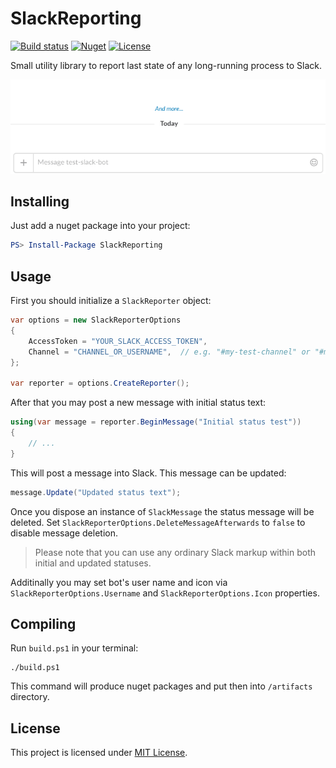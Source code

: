 SlackReporting
==============

[![Build status](https://ci.appveyor.com/api/projects/status/qhfm43174naoxo48?svg=true)](https://ci.appveyor.com/project/itgloballlc/dotnet-slack-reporting)
[![Nuget](https://img.shields.io/nuget/v/SlackReporting.svg)](https://www.nuget.org/packages/SlackReporting)
[![License](https://img.shields.io/github/license/mashape/apistatus.svg)](LICENSE)

Small utility library to report last state of any long-running process to Slack.

![](demo.gif)

Installing
----------

Just add a nuget package into your project:

```powershell
PS> Install-Package SlackReporting
```


Usage
-----

First you should initialize a `SlackReporter` object:

```csharp
var options = new SlackReporterOptions
{
    AccessToken = "YOUR_SLACK_ACCESS_TOKEN",
    Channel = "CHANNEL_OR_USERNAME",  // e.g. "#my-test-channel" or "#my_user_name"
};

var reporter = options.CreateReporter();
```

After that you may post a new message with initial status text:

```csharp
using(var message = reporter.BeginMessage("Initial status test"))
{
    // ...
}
```

This will post a message into Slack. This message can be updated:

```csharp
message.Update("Updated status text");
```

Once you dispose an instance of `SlackMessage` the status message will be deleted. Set `SlackReporterOptions.DeleteMessageAfterwards` to `false` to disable message deletion.

> Please note that you can use any ordinary Slack markup within both initial and updated statuses.

Additinally you may set bot's user name and icon via `SlackReporterOptions.Username` and `SlackReporterOptions.Icon` properties.

Compiling
---------

Run `build.ps1` in your terminal:

```shell
./build.ps1
```

This command will produce nuget packages and put then into `/artifacts` directory.


License
-------

This project is licensed under [MIT License](LICENSE).